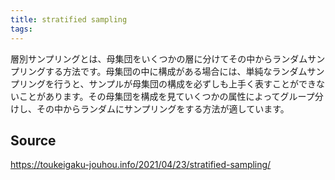 ```yaml
---
title: stratified sampling
tags: 
---
```


層別サンプリングとは、母集団をいくつかの層に分けてその中からランダムサンプリングする方法です。母集団の中に構成がある場合には、単純なランダムサンプリングを行うと、サンプルが母集団の構成を必ずしも上手く表すことができないことがあります。その母集団を構成を見ていくつかの属性によってグループ分けし、その中からランダムにサンプリングをする方法が適しています。

## Source
https://toukeigaku-jouhou.info/2021/04/23/stratified-sampling/